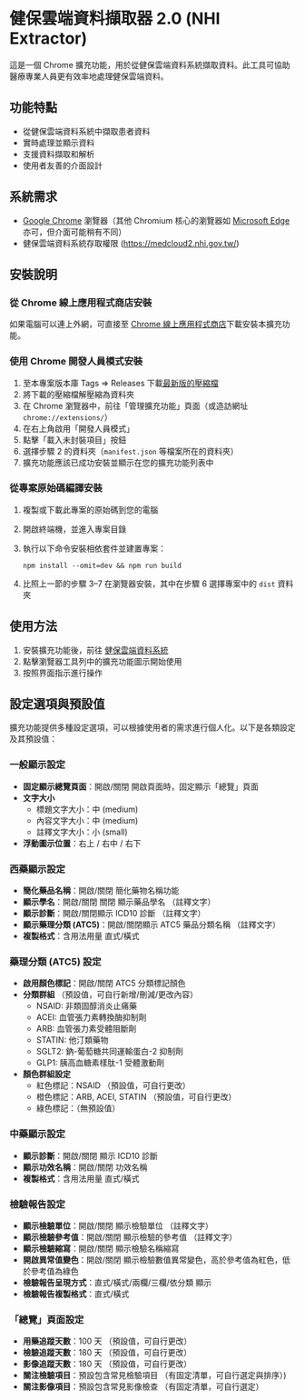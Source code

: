 # 健保雲端資料擷取器 2.0 (NHI Extractor)

這是一個 Chrome 擴充功能，用於從健保雲端資料系統擷取資料。此工具可協助醫療專業人員更有效率地處理健保雲端資料。

## 功能特點

- 從健保雲端資料系統中擷取患者資料
- 實時處理並顯示資料
- 支援資料擷取和解析
- 使用者友善的介面設計

## 系統需求

- [Google Chrome](https://www.google.com/chrome/) 瀏覽器（其他 Chromium 核心的瀏覽器如 [Microsoft Edge](https://www.microsoft.com/edge) 亦可，但介面可能稍有不同）
- 健保雲端資料系統存取權限 (<https://medcloud2.nhi.gov.tw/>)

## 安裝說明

### 從 Chrome 線上應用程式商店安裝

如果電腦可以連上外網，可直接至 [Chrome 線上應用程式商店](https://chromewebstore.google.com/detail/kmhlkhgagjadmoclpjomgodfbdfkifja)下載安裝本擴充功能。

### 使用 Chrome 開發人員模式安裝

1. 至本專案版本庫 Tags => Releases 下載[最新版的壓縮檔](https://github.com/leescot/NHITW_cloud_analyzer_react_MUI/releases/latest)
2. 將下載的壓縮檔解壓縮為資料夾
3. 在 Chrome 瀏覽器中，前往「管理擴充功能」頁面（或造訪網址 `chrome://extensions/`）
4. 在右上角啟用「開發人員模式」
5. 點擊「載入未封裝項目」按鈕
6. 選擇步驟 2 的資料夾（`manifest.json` 等檔案所在的資料夾）
7. 擴充功能應該已成功安裝並顯示在您的擴充功能列表中

### 從專案原始碼編譯安裝

1. 複製或下載此專案的原始碼到您的電腦
2. 開啟終端機，並進入專案目錄
3. 執行以下命令安裝相依套件並建置專案：

   ```
   npm install --omit=dev && npm run build
   ```

4. 比照上一節的步驟 3–7 在瀏覽器安裝，其中在步驟 6 選擇專案中的 `dist` 資料夾

## 使用方法

1. 安裝擴充功能後，前往 [健保雲端資料系統](https://medcloud2.nhi.gov.tw/imu/)
2. 點擊瀏覽器工具列中的擴充功能圖示開始使用
3. 按照界面指示進行操作

## 設定選項與預設值

擴充功能提供多種設定選項，可以根據使用者的需求進行個人化。以下是各類設定及其預設值：

### 一般顯示設定

- **固定顯示總覽頁面**：開啟/關閉 開啟頁面時，固定顯示「總覽」頁面
- **文字大小**
  - 標題文字大小：中 (medium)
  - 內容文字大小：中 (medium)
  - 註釋文字大小：小 (small)
- **浮動圖示位置**：右上 / 右中 / 右下

### 西藥顯示設定

- **簡化藥品名稱**：開啟/關閉 簡化藥物名稱功能
- **顯示學名**：開啟/關閉 關閉 顯示藥品學名 （註釋文字）
- **顯示診斷**：開啟/關閉顯示 ICD10 診斷 （註釋文字）
- **顯示藥理分類 (ATC5)**：開啟/關閉顯示 ATC5 藥品分類名稱 （註釋文字）
- **複製格式**：含用法用量 直式/橫式

### 藥理分類 (ATC5) 設定

- **啟用顏色標記**：開啟/關閉 ATC5 分類標記顏色
- **分類群組** （預設值，可自行新增/刪減/更改內容）
  - NSAID: 非類固醇消炎止痛藥
  - ACEI: 血管張力素轉換酶抑制劑
  - ARB: 血管張力素受體阻斷劑
  - STATIN: 他汀類藥物
  - SGLT2: 鈉-葡萄糖共同運輸蛋白-2 抑制劑
  - GLP1: 胰高血糖素樣肽-1 受體激動劑
- **顏色群組設定**
  - 紅色標記：NSAID （預設值，可自行更改）
  - 橙色標記：ARB, ACEI, STATIN （預設值，可自行更改）
  - 綠色標記：（無預設值）

### 中藥顯示設定

- **顯示診斷**：開啟/關閉 顯示 ICD10 診斷
- **顯示功效名稱**：開啟/關閉 功效名稱
- **複製格式**：含用法用量 直式/橫式

### 檢驗報告設定

- **顯示檢驗單位**：開啟/關閉 顯示檢驗單位 （註釋文字）
- **顯示檢驗參考值**：開啟/關閉 顯示檢驗的參考值 （註釋文字）
- **顯示檢驗縮寫**：開啟/關閉 顯示檢驗名稱縮寫
- **開啟異常值變色**：開啟/關閉 顯示檢驗數值異常變色，高於參考值為紅色，低於參考值為綠色
- **檢驗報告呈現方式**：直式/橫式/兩欄/三欄/依分類 顯示
- **檢驗報告複製格式**：直式/橫式

### 「總覽」頁面設定

- **用藥追蹤天數**：100 天 （預設值，可自行更改）
- **檢驗追蹤天數**：180 天 （預設值，可自行更改）
- **影像追蹤天數**：180 天 （預設值，可自行更改）
- **關注檢驗項目**：預設包含常見檢驗項目 （有固定清單，可自行選定與排序）)
- **關注影像項目**：預設包含常見影像檢查 （有固定清單，可自行選定）

